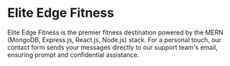 # Elite Edge Fitness
  Elite Edge Fitness is the premier fitness destination powered by the MERN (MongoDB, Express.js, React.js, Node.js) stack. For a personal touch, our contact form sends your messages directly to our support team's email, ensuring prompt and confidential assistance. 
